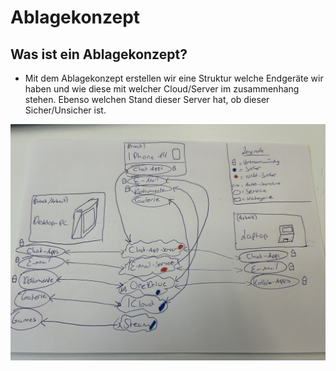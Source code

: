 # Ablagekonzept

## Was ist ein Ablagekonzept?
* Mit dem Ablagekonzept erstellen wir eine Struktur welche Endgeräte wir haben und wie diese mit welcher Cloud/Server im zusammenhang stehen. Ebenso welchen Stand dieser Server hat, ob dieser Sicher/Unsicher ist.

![Ablagekonzept][ablagekonzept]

[ablagekonzept]: /Aufgaben/1b_Datenablage_Ablagekonzept/Ablagekonzept.jpeg